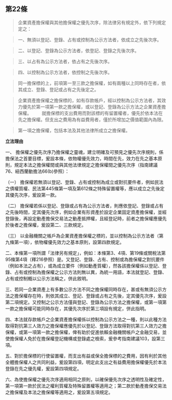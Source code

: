 ## 第22條　

>企業資產擔保權與其他擔保權之優先次序，除法律另有規定外，依下列規定定之：

>一、無須以登記、登錄、占有或控制為公示方法者，依成立之先後次序。

>二、以登記、登錄為公示方法者，依登記、登錄之先後次序。

>三、以占有為公示方法者，依占有之先後次序。

>四、以控制為公示方法者，依控制之先後次序。

>同一擔保標的上，前項第一至三款之擔保權，如有兩種以上同時存在者，依其成立、登錄、登記或占有之先後定之。

>企業資產擔保權之擔保標的，如有存款帳戶，經以控制為公示方法者，其效力優先於第一項第一款之擔保權，或以登記、登錄為公示方法之企業資產擔保權。
　　就擔保標的支出費用而對該標的有留置權者，優先於依本法在先之擔保權。但支出之費用為有益費用者，僅於所增加之價值範圍內為限。

>第一項之擔保權，包括本法及其他法律所成立之擔保權。

**立法理由**

一、	擔保權之優先次序乃擔保權之靈魂，建立明確及可預見之優先次序規則，係擔保法之首要目標，爰設本條，依物權優先效力，時間在先，效力在先之基本原則，規定本法之擔保權間或與其他法律規定之擔保權間之優先次序（指南建議76、紐西蘭動擔法66(b)參照）：

（一）	擔保權若無須以登記、登錄、占有或控制為成立或對抗要件者，例如民法之債權質權、民法第445條第一項及第612條之特殊留置權等，應以成立之先後定其優先次序，爰設第一款。

（二）	擔保權若係以登記、登錄或占有為公示方法者，則應依登記、登錄或占有之先後時間，定其優先次序，例如企業有形資產於設定企業固定資產擔保權，並經登錄後，再設定動產擔保交易法之動產抵押權，且經登記時，前者之擔保權應優先於後者之擔保權，爰設第二、三款規定。

（三）	以金融機關之帳戶為企業資產擔保權之標的，並以控制為公示方法者（第九條第一項），依物權優先效力之基本原則，設第四款規定。

二、本條第一項所謂「法律另有規定」，例如：本條第3、4項、第19條或關稅法第95條第4項（釋216參照）是。又登記、登錄、占有、控制或為擔保權之對抗要件（例如本法之占有），或為成立要件（例如動產質權），然各該擔保權係以登記、登錄、占有或控制為擔保權之公示方法則無以異，為統一用語，本法就登記、登錄、占有或控制概以公示方法稱之，併此敘明。

三、若同一企業資產上有多數公示方法不同之擔保權同時存在，甚或有無須公示方法之擔保權存在時，則依其成立、登記、登錄或占有之先後，定其優先次序，爰設第二項規定。又控制之公示方法僅與登記、登錄為公示方法之擔保權，或第一項第一款之擔保權可能同時存在，其優先次序於第三項設有規定，併此指明。

四、本法就存款帳戶之企業資產擔保權係以控制為公示方法之一種，則以此種方法取得對抗第三人效力之擔保權應優先於以登記、登錄方法取得對抗第三人效力之擔保權，或第一項第一款之擔保權，俾有助於促進依賴金融機關帳戶之金融交易，並使擔保權人免於在擔保權登記機構或登錄處之檢索，爰參考指南建議103，設第三項。

五、對於擔保標的行使留置權，而支出有益或保全擔保標的之費用，因有利於其他全體擔保權人之共同利益，爰設第四項，明定此支出之有益費用擔保權優先於本法登錄在先之優先權，爰設第四項規定。

六、為使擔保權之優先次序適用相同之原則，以確保優先次序之透明性及確定性，第一項第一款於民法之權利質權及特殊留置權等適用之；第二款於動產擔保交易法之擔保權及本法之擔保權等適用之，爰設第五項規定。
